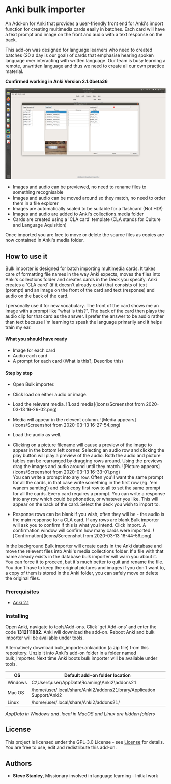 # Anki bulk importer

An Add-on for [Anki](https://apps.ankiweb.net/) that provides a user-friendly front end for Anki's import function for 
creating multimedia cards easily in batches. Each card will have a text prompt and image on the front and audio with a 
text response on the back.

This add-on was designed for language learners who need to created batches (20 a day is our goal) of cards that
emphasise hearing spoken language over interacting with written language.
Our team is busy learning a remote, unwritten language and thus we need to create all our own practice material.

**Confirmed working in Anki Version 2.1.0beta36**

![screenshot](icons/importer_screen.png)

- Images and audio can be previewed, no need to rename files to something recognisable
- Images and audio can be moved around so they match, no need to order them in a file explorer
- Images are automatically scaled to be suitable for a flashcard (Not HD!)
- Images and audio are added to Anki's collections.media folder
- Cards are created using a 'CLA card' template (CLA stands for Culture and Language Aquisition)

Once imported you are free to move or delete the source files as copies are now contained in Anki's media folder.

## How to use it
Bulk importer is designed for batch importing multimedia cards. It takes care of formatting file names in the way Anki 
expects, moves the files into Anki's collections folder and creates cards in the Deck you specify. Anki creates a 
'CLA card' (if it doesn't already exist) that consists of text (prompt) and an image on the front of the card and 
text (response) and audio on the back of the card.

I personally use it for new vocabulary. The front of the card shows me an image with a prompt like "what is this?". 
The back of the card then plays the audio clip for that card as the answer. I prefer the answer to be audio rather than
text because I'm learning to speak the language primarily and it helps train my ear.

#### What you should have ready
- Image for each card
- Audio each card
- A prompt for each card (What is this?, Describe this)

#### Step by step
- Open Bulk importer.
- Click load on either audio or image.
- Load the relevant media.
		![Load media](icons/Screenshot from 2020-03-13 16-26-02.png) <br>
- Media will appear in the relevent column.
		![Media appears](icons/Screenshot from 2020-03-13 16-27-54.png)<br>
- Load the audio as well.
- Clicking on a picture filename will cause a preview of the image to appear in the bottom left corner. Selecting an audio row and clicking the play button will play a preview of the audio. Both the audio and picture tables can be rearranged by dragging rows around. Using the previews drag the images and audio around until they match.
        ![Picture appears](icons/Screenshot from 2020-03-13 16-33-01.png)<br>
You can write a prompt into any row. Often you'll want the same prompt for all the cards, in that case write something in the first row (eg. 'em wanem samting') and click copy first row to all to set the same prompt for all the cards. Every card requires a prompt.
You can write a response into any row which could be phonetics, or whatever you like. This will appear on the back of the card.
Select the deck you wish to import to.

- Response rows can be blank if you wish, often they will be - the audio is the main response for a CLA card.
If any rows are blank Bulk importer will ask you to confirm if this is what you intend.
Click import. A confirmation window will confirm how many cards were imported.
        ![Confirmation](icons/Screenshot from 2020-03-13 16-44-56.png)<br>

In the background Bulk importer will create cards in the Anki database and move the relevent files into Anki's media.collections folder. If a file with that name already exists in the database bulk importer will warn you about it. You can force it to proceed, but it's much better to quit and rename the file.
You don't have to keep the original pictures and images if you don't want to, a copy of them is stored in the Anki folder, you can safely move or delete the original files.

### Prerequisites
- [Anki 2.1](https://apps.ankiweb.net/)

### Installing
Open Anki, navigate to tools/Add-ons. Click 'get Add-ons' and enter the code **1312111882**. Anki will download the add-on.
 Reboot Anki and bulk importer will be available under tools.

Alternatively download bulk_importer.ankiaddon (a zip file) from this repository. Unzip it into Anki's add-on folder in
 a folder named bulk_importer. Next time Anki boots bulk importer will be available under tools.

OS | Default add-on folder location
-- | --------------------------------
Windows | C:\Users\user\AppData\Roaming\Anki2\addons21
Mac OS  | /home/user/.local/share/Anki2/addons21ibrary/Application Support/Anki2
Linux   | /home/user/.local/share/Anki2/addons21/

*AppData in Windows and .local in MacOS and Linux are hidden folders*

## License
This project is licensed under the GPL-3.0 License - see 
[License](https://github.com/stevetasticsteve/Anki_bulk_importer/blob/master/LICENSE)
for details.
You are free to use, edit and redistribute this add-on.

## Authors
* **Steve Stanley**, Missionary involved in language learning - Initial work